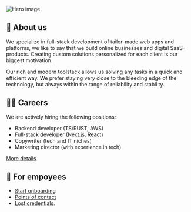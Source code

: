 ![Hero image](https://github.com/ottofeller/.github/blob/main/images/hero.png)

## 👋 About us
We specialize in full-stack development of tailor-made web apps and platforms, we like to say that we build online businesses and digital SaaS-products. Creating custom solutions personalized for each client is our biggest motivation.

Our rich and modern toolstack allows us solving any tasks in a quick and efficient way. We prefer staying very close to the bleeding edge of the technology, but always within the range of reliability and stability.

## 🧑‍💻 Careers
We are actively hiring the following positions:
* Backend developer (TS/RUST, AWS)
* Full-stack developer (Next.js, React)
* Copywriter (tech and IT niches)
* Marketing director (with experience in tech).

[More details](https://ottofeller.com/careers).

## 👑 For empoyees
* [Start onboarding]()
* [Points of contact]()
* [Lost credentials]().
